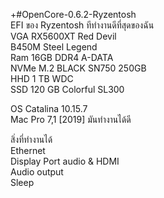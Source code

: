 +#OpenCore-0.6.2-Ryzentosh  
EFI ของ Ryzentosh ทีทำงานดีที่สุดของฉัน  
VGA RX5600XT Red Devil  
B450M Steel Legend  
Ram 16GB DDR4 A-DATA  
NVMe M.2 BLACK SN750 250GB  
HHD 1 TB WDC  
SSD 120 GB Colorful SL300  

OS Catalina 10.15.7  
Mac Pro 7,1 [2019] มันทำงานได้ดี  

สิ่งที่ทำงานได้  
Ethernet  
Display Port audio & HDMI  
Audio output  
Sleep  